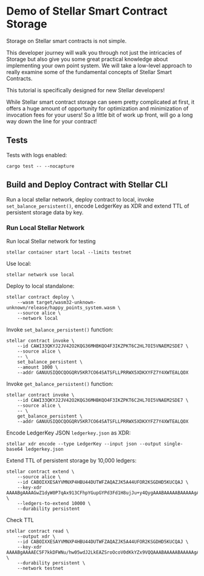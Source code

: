 # Demo of Stellar Smart Contract Storage

Storage on Stellar smart contracts is not simple.

This developer journey will walk you through not just the intricacies of Storage but also give you some great practical
knowledge about implementing your own point system. We will take a low-level approach to really examine some of the
fundamental concepts of Stellar Smart Contracts.

This tutorial is specifically designed for new Stellar developers!

While Stellar smart contract storage can seem pretty complicated at first, it offers a huge amount of opportunity for
optimization and minimization of invocation fees for your users!  So a little bit of work up front, will go a long way
down the line for your contract!

## Tests

Tests with logs enabled:

```
cargo test -- --nocapture
```

## Build and Deploy Contract with Stellar CLI

Run a local stellar network, deploy contract to local, invoke `set_balance_persistent()`, encode LedgerKey as
XDR and extend TTL of persistent storage data by key.

### Run Local Stellar Network

Run local Stellar network for testing

```
stellar container start local --limits testnet
```

Use local:

```
stellar network use local
```

Deploy to local standalone:

```
stellar contract deploy \
    --wasm target/wasm32-unknown-unknown/release/happy_points_system.wasm \
    --source alice \
    --network local
```

Invoke `set_balance_persistent()` function:

```
stellar contract invoke \
    --id CAWI33QKYJ2JV42O2KQG36MHBKQO4F3IKZPKT6C2HL7OI5VNAEM2SDE7 \
    --source alice \
    -- \
    set_balance_persistent \
    --amount 1000 \
    --addr GANUUSIQOCQOGQRV5KR7CO64SATSFLLPRRWX5XDKXYFZ7Y4XWTEALQOX
```

Invoke `get_balance_persistent()` function:

```
stellar contract invoke \
    --id CAWI33QKYJ2JV42O2KQG36MHBKQO4F3IKZPKT6C2HL7OI5VNAEM2SDE7 \
    --source alice \
    -- \
    get_balance_persistent \
    --addr GANUUSIQOCQOGQRV5KR7CO64SATSFLLPRRWX5XDKXYFZ7Y4XWTEALQOX
```

Encode LedgerKey JSON `ledgerkey.json` as XDR:

```
stellar xdr encode --type LedgerKey --input json --output single-base64 ledgerkey.json
```

Extend TTL of persistent storage by 10,000 ledgers:

```
stellar contract extend \
    --source alice \
    --id CABOIXXESAYVMNXP4HBU44DUTWFZAQAZJK5A44UFOR2KSGDHD5KUCQAJ \
    --key-xdr AAAABgAAAAGwZ1dyW0P7qAx913CFhpYGupGYPd3Fd1H8ujJu+y4QygAAABAAAAABAAAAAgAAAA8AAAAHQmFsYW5jZQAAAAASAAAAAAAAAAAbSkkQcKDjQjXqo/E73JAnIq1vjG1+3Gq+C5/jl7TIBQAAAAE= \
    --ledgers-to-extend 10000 \
    --durability persistent
```

Check TTL

```
stellar contract read \
    --output xdr \
    --id CABOIXXESAYVMNXP4HBU44DUTWFZAQAZJK5A44UFOR2KSGDHD5KUCQAJ \
    --key-xdr AAAABgAAAAEC5F7kkDFWNu/hw05wdJ2LkEAZSroOcoV0dKkYZx9VQQAAABAAAAABAAAAAgAAAA8AAAAHQmFsYW5jZQAAAAASAAAAAAAAAAAbSkkQcKDjQjXqo/E73JAnIq1vjG1+3Gq+C5/jl7TIBQAAAAE= \
    --durability persistent \
    --network testnet 
```